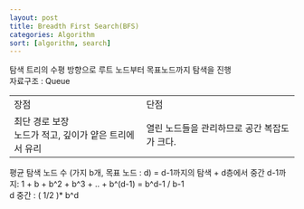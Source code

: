 ```yaml
---
layout: post
title: Breadth First Search(BFS)
categories: Algorithm
sort: [algorithm, search]
---
```

탐색 트리의 수평 방향으로 루트 노드부터 목표노드까지 탐색을 진행 <br>
자료구조 : Queue
<table>
<tr>
<td>장점</td><td>단점</td>
</tr>
<tr>
<td>최단 경로 보장<br> 노드가 적고, 깊이가 얕은 트리에서 유리 </td>
<td> 열린 노드들을 관리하므로 공간 복잡도가 크다. </td>
</tr>
</table>

평균 탐색 노드 수 (가지 b개, 목표 노드 : d) = d-1까지의 탐색 + d층에서 중간
d-1까지:  1 + b + b^2 + b^3 + .. + b^(d-1) = b^d-1 / b-1<br>
d 중간 : ( 1/2 )* b^d
